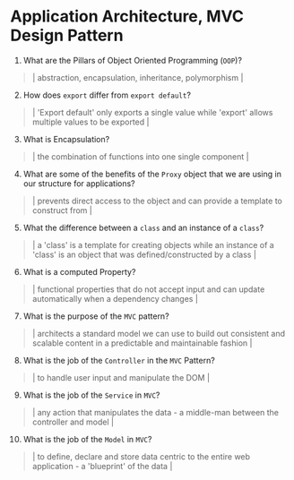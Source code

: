 # Application Architecture, MVC Design Pattern
01. What are the Pillars of Object Oriented Programming (`OOP`)?
  
  > | abstraction, encapsulation, inheritance, polymorphism |

02. How does `export` differ from `export default`?
  
  > | 'Export default' only exports a single value while 'export' allows multiple values to be exported |

03. What is Encapsulation?
  
  > | the combination of functions into one single component |

04. What are some of the benefits of the `Proxy` object that we are using in our structure for applications?
  
  > | prevents direct access to the object and can provide a template to construct from |

05. What the difference between a `class` and an instance of a `class`?
  
  > | a 'class' is a template for creating objects while an instance of a 'class' is an object that was defined/constructed by a class |

06. What is a computed Property?
  
  > | functional properties that do not accept input and can update automatically when a dependency changes |

07. What is the purpose of the `MVC` pattern?
  
  > | architects a standard model we can use to build out consistent and scalable content in a predictable and maintainable fashion |

08. What is the job of the `Controller` in the `MVC` Pattern?
  
  > | to handle user input and manipulate the DOM |

09. What is the job of the `Service` in `MVC`?
  
  > | any action that manipulates the data - a middle-man between the controller and model |

10. What is the job of the `Model` in `MVC`?
  
  > | to define, declare and store data centric to the entire web application - a 'blueprint' of the data |
